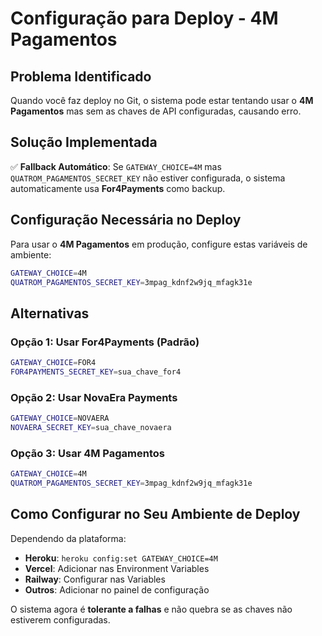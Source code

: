 # Configuração para Deploy - 4M Pagamentos

## Problema Identificado

Quando você faz deploy no Git, o sistema pode estar tentando usar o **4M Pagamentos** mas sem as chaves de API configuradas, causando erro.

## Solução Implementada

✅ **Fallback Automático**: Se `GATEWAY_CHOICE=4M` mas `QUATROM_PAGAMENTOS_SECRET_KEY` não estiver configurada, o sistema automaticamente usa **For4Payments** como backup.

## Configuração Necessária no Deploy

Para usar o **4M Pagamentos** em produção, configure estas variáveis de ambiente:

```bash
GATEWAY_CHOICE=4M
QUATROM_PAGAMENTOS_SECRET_KEY=3mpag_kdnf2w9jq_mfagk31e
```

## Alternativas

### Opção 1: Usar For4Payments (Padrão)
```bash
GATEWAY_CHOICE=FOR4
FOR4PAYMENTS_SECRET_KEY=sua_chave_for4
```

### Opção 2: Usar NovaEra Payments  
```bash
GATEWAY_CHOICE=NOVAERA
NOVAERA_SECRET_KEY=sua_chave_novaera
```

### Opção 3: Usar 4M Pagamentos
```bash
GATEWAY_CHOICE=4M
QUATROM_PAGAMENTOS_SECRET_KEY=3mpag_kdnf2w9jq_mfagk31e
```

## Como Configurar no Seu Ambiente de Deploy

Dependendo da plataforma:

- **Heroku**: `heroku config:set GATEWAY_CHOICE=4M`
- **Vercel**: Adicionar nas Environment Variables
- **Railway**: Configurar nas Variables  
- **Outros**: Adicionar no painel de configuração

O sistema agora é **tolerante a falhas** e não quebra se as chaves não estiverem configuradas.